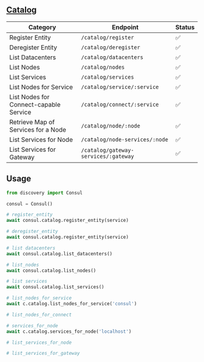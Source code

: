 ## [Catalog](https://developer.hashicorp.com/consul/api-docs/catalog)

| Category                               | Endpoint                             | Status 
|----------------------------------------|--------------------------------------| ----- 
| Register Entity                        | `/catalog/register`                  | ✅ 
| Deregister Entity                      | `/catalog/deregister`                | ✅ 
| List Datacenters                       | `/catalog/datacenters`               | ✅ 
| List Nodes                             | `/catalog/nodes`                     | ✅ 
| List Services                          | `/catalog/services`                  | ✅ 
| List Nodes for Service                 | `/catalog/service/:service`          | ✅ 
| List Nodes for Connect-capable Service | `/catalog/connect/:service`          | ✅ 
| Retrieve Map of Services for a Node    | `/catalog/node/:node`                | ✅ 
| List Services for Node                 | `/catalog/node-services/:node`       | ✅ 
| List Services for Gateway              | `/catalog/gateway-services/:gateway` | ✅ 

## Usage

```python
from discovery import Consul

consul = Consul()

# register_entity
await consul.catalog.register_entity(service)

# deregister_entity
await consul.catalog.register_entity(service)

# list datacenters
await consul.catalog.list_datacenters()

# list_nodes
await consul.catalog.list_nodes()

# list services
await consul.catalog.list_services()

# list_nodes_for_service
await c.catalog.list_nodes_for_service('consul')

# list_nodes_for_connect

# services_for_node
await c.catalog.services_for_node('localhost')

# list_services_for_node

# list_services_for_gateway
```
